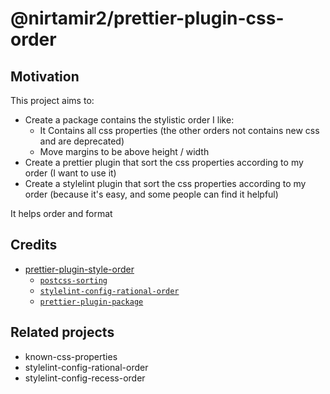 # @nirtamir2/prettier-plugin-css-order

## Motivation
This project aims to:
- Create a package contains the stylistic order I like:
  - It Contains all css properties (the other orders not contains new css and are deprecated)
  - Move margins to be above height / width
- Create a prettier plugin that sort the css properties according to my order (I want to use it)
- Create a stylelint plugin that sort the css properties according to my order (because it's easy, and some people can find it helpful)

It helps order and format

## Credits
- [prettier-plugin-style-order](https://github.com/natemoo-re/prettier-plugin-style-order)
  - [`postcss-sorting`](https://github.com/hudochenkov/postcss-sorting)
  - [`stylelint-config-rational-order`](https://github.com/constverum/stylelint-config-rational-order)
  - [`prettier-plugin-package`](https://github.com/shellscape/prettier-plugin-package) 

## Related projects

- known-css-properties
- stylelint-config-rational-order
- stylelint-config-recess-order
